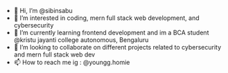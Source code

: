 - 👋 Hi, I’m @sibinsabu
- 👀 I’m interested in coding, mern full stack web development, and cybersecurity 
- 🌱 I’m currently learning frontend development and im a BCA student @kristu jayanti college autonomous, Bengaluru
- 💞️ I’m looking to collaborate on different projects related to cybersecurity and mern full stack web dev
- 📫 How to reach me ig : @youngg.homie

<!---
sibinsabu/sibinsabu is a ✨ special ✨ repository because its `README.md` (this file) appears on your GitHub profile.
You can click the Preview link to take a look at your changes.
--->
